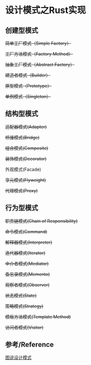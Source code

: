 # 设计模式之Rust实现

## 创建型模式

~~简单工厂模式（Simple Factory）~~

~~工厂方法模式（Factory Method）~~

~~抽象工厂模式（Abstract Factory）~~

~~建造者模式（Builder）~~

~~原型模式（Prototype）~~

~~单例模式（Singleton）~~

## 结构型模式

~~适配器模式(Adapter)~~

~~桥接模式(Bridge)~~

~~组合模式(Composite)~~

~~装饰模式(Decorator)~~

外观模式(Facade)

~~享元模式(Flyweight)~~

~~代理模式(Proxy)~~

## 行为型模式

~~职责链模式(Chain of Responsibility)~~

~~命令模式(Command)~~

~~解释器模式(Interpreter)~~

~~迭代器模式(Iterator)~~

~~中介者模式(Mediator)~~

~~备忘录模式(Memento)~~

~~观察者模式(Observer)~~

~~状态模式(State)~~

~~策略模式(Strategy)~~

~~模板方法模式(Template Method)~~

~~访问者模式(Visitor)~~

## 参考/Reference

[图说设计模式](https://design-patterns.readthedocs.io/zh_CN/latest/index.html)
